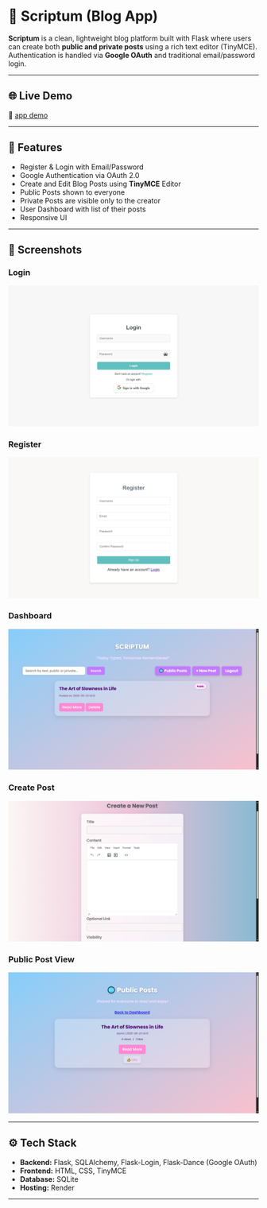 # 📝 Scriptum (Blog App)

**Scriptum** is a clean, lightweight blog platform built with Flask where users can create both **public and private posts** using a rich text editor (TinyMCE). Authentication is handled via **Google OAuth** and traditional email/password login.

---

## 🌐 Live Demo

🔗 [app demo](https://scriptum-blog-app.onrender.com)

---

## 🚀 Features

- Register & Login with Email/Password
- Google Authentication via OAuth 2.0
- Create and Edit Blog Posts using **TinyMCE** Editor
- Public Posts shown to everyone
- Private Posts are visible only to the creator
- User Dashboard with list of their posts
- Responsive UI

---

## 📸 Screenshots


### Login
![Login](Screenshots/login.png)

### Register
![Register](Screenshots/register.png)

### Dashboard
![Dashboard](Screenshots/dashboard.png)

### Create Post
![Create Post](Screenshots/create.png)

### Public Post View
![Public Post](Screenshots/public.png)


---

## ⚙️ Tech Stack

- **Backend:** Flask, SQLAlchemy, Flask-Login, Flask-Dance (Google OAuth)
- **Frontend:** HTML, CSS, TinyMCE
- **Database:** SQLite
- **Hosting:** Render

---


